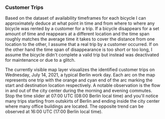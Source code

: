 ### Customer Trips

Based on the dataset of availability timeframes for each bicycle I can approximately deduce at what point in time and from where to where any bicycle was rented by a customer for a trip. If a bicycle disappears for a set amount of time and reappears at a different location and the time span roughly matches the average time it takes to cover the distance from one location to the other, I assume that a real trip by a customer occurred. If on the other hand the time span of disappearance is too short or too long, I assume the bicycle didn't complete a valid trip but instead was deactivated for maintenance or due to a glitch.

The currently visible map layer visualizes the identified customer trips on Wednesday, July 14, 2021, a typical Berlin work day. Each arc on the map represents one trip with the orange and cyan end of the arc marking the start and destination location respectively. A notable observation is the flow in and out of the city center during the morning and evening commutes. Stop the time slider at 07:00 UTC (08:00 Berlin local time) and you'll notice many trips starting from outskirts of Berlin and ending inside the city center where many office buildings are located. The opposite trend can be observed at 16:00 UTC (17:00 Berlin local time).
